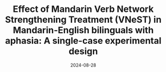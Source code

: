 ---
title: "Effect of Mandarin Verb Network Strengthening Treatment (VNeST) in Mandarin-English bilinguals with aphasia: A single-case experimental design"
collection: publications
category: manuscripts
permalink: /publication/2021-neuropsych-7
date: 2024-08-28
venue: 'Neuropsychological rehabilitation'
paperurl: 'http://ranli-aphasia.github.io/files/pub7.pdf'
citation: '<b>Li, R.</b>, Li, W., & Kiran, S. (2021). Effect of Mandarin Verb Network Strengthening Treatment (VNeST) in Mandarin-English bilinguals with aphasia: A single-case experimental design. <i>Neuropsychological rehabilitation, 31</i>(8), 1224-1253.'
---